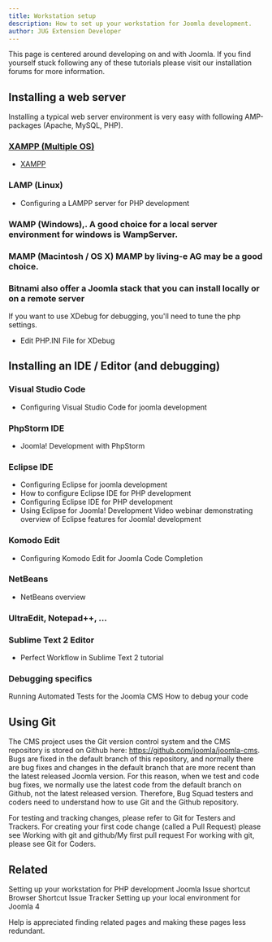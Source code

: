 ```yaml
---
title: Workstation setup
description: How to set up your workstation for Joomla development.
author: JUG Extension Developer
---
```


This page is centered around developing on and with Joomla. If you find yourself stuck following any of these tutorials please visit our installation forums for more information.

## Installing a web server

Installing a typical web server environment is very easy with following AMP-packages (Apache, MySQL, PHP).

### [XAMPP (Multiple OS)](http://www.apachefriends.org/en/xampp.html)
  - [XAMPP](https://docs.joomla.org/XAMPP)
### LAMP (Linux)
  - Configuring a LAMPP server for PHP development
### WAMP (Windows),. A good choice for a local server environment for windows is WampServer.
### MAMP (Macintosh / OS X) MAMP by living-e AG may be a good choice.
### Bitnami also offer a Joomla stack that you can install locally or on a remote server

If you want to use XDebug for debugging, you'll need to tune the php settings.

- Edit PHP.INI File for XDebug

## Installing an IDE / Editor (and debugging)

### Visual Studio Code
  - Configuring Visual Studio Code for joomla development
### PhpStorm IDE
  - Joomla! Development with PhpStorm
### Eclipse IDE
  - Configuring Eclipse for joomla development
  - How to configure Eclipse IDE for PHP development
  - Configuring Eclipse IDE for PHP development
  - Using Eclipse for Joomla! Development Video webinar demonstrating overview of Eclipse features for Joomla! development
### Komodo Edit
  - Configuring Komodo Edit for Joomla Code Completion
### NetBeans
  - NetBeans overview
### UltraEdit, Notepad++, ...
### Sublime Text 2 Editor
  - Perfect Workflow in Sublime Text 2 tutorial

### Debugging specifics

Running Automated Tests for the Joomla CMS
How to debug your code

## Using Git

The CMS project uses the Git version control system and the CMS repository is stored on Github here: https://github.com/joomla/joomla-cms. Bugs are fixed in the default branch of this repository, and normally there are bug fixes and changes in the default branch that are more recent than the latest released Joomla version. For this reason, when we test and code bug fixes, we normally use the latest code from the default branch on Github, not the latest released version. Therefore, Bug Squad testers and coders need to understand how to use Git and the Github repository.

For testing and tracking changes, please refer to Git for Testers and Trackers.
For creating your first code change (called a Pull Request) please see Working with git and github/My first pull request
For working with git, please see Git for Coders.

## Related

Setting up your workstation for PHP development
Joomla Issue shortcut
Browser Shortcut Issue Tracker
Setting up your local environment for Joomla 4

Help is appreciated finding related pages and making these pages less redundant.
